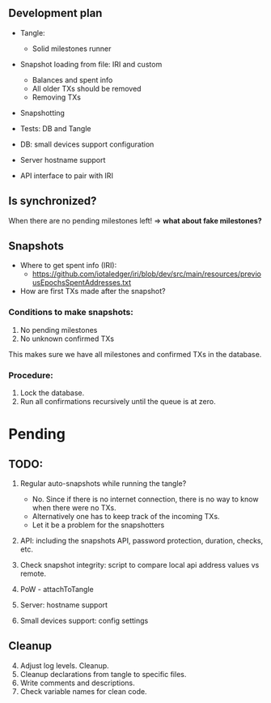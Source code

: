 ## Development plan

* Tangle:
    * Solid milestones runner
* Snapshot loading from file: IRI and custom
    * Balances and spent info
    * All older TXs should be removed
    * Removing TXs
* Snapshotting
    
* Tests: DB and Tangle
    
* DB: small devices support configuration
* Server hostname support
* API interface to pair with IRI

## Is synchronized?

When there are no pending milestones left!
 => **what about fake milestones?**

## Snapshots

* Where to get spent info (IRI):
    * https://github.com/iotaledger/iri/blob/dev/src/main/resources/previousEpochsSpentAddresses.txt
* How are first TXs made after the snapshot?

### Conditions to make snapshots:

1. No pending milestones
2. No unknown confirmed TXs

This makes sure we have all milestones and confirmed TXs in the database.

### Procedure:

1. Lock the database.
2. Run all confirmations recursively until the queue is at zero.


# Pending

## TODO:

1. Regular auto-snapshots while running the tangle?
    - No. Since if there is no internet connection, there is no way to know when there were no TXs.
    - Alternatively one has to keep track of the incoming TXs.
    - Let it be a problem for the snapshotters

4. API: including the snapshots API, password protection, duration, checks, etc.
5. Check snapshot integrity: script to compare local api address values vs remote.

6. PoW - attachToTangle
7. Server: hostname support

8. Small devices support: config settings

## Cleanup

4. Adjust log levels. Cleanup.
5. Cleanup declarations from tangle to specific files.
6. Write comments and descriptions.
7. Check variable names for clean code.